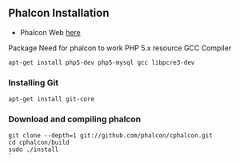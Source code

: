 ## Phalcon Installation
* Phalcon Web [here](http://docs.phalconphp.com/en/latest/reference/install.html)

Package Need for phalcon to work
PHP 5.x resource
GCC Compiler
```
apt-get install php5-dev php5-mysql gcc libpcre3-dev
```

### Installing Git
```
apt-get install git-core
```

### Download and compiling phalcon
```
git clone --depth=1 git://github.com/phalcon/cphalcon.git
cd cphalcon/build
sudo ./install
`
